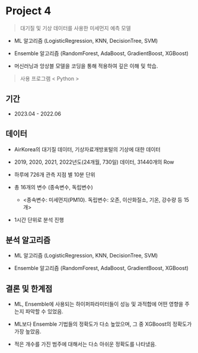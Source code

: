 # Project 4
> 대기질 및 기상 데이터를 사용한 미세먼지 예측 모델
 
* ML 알고리즘 (LogisticRegression, KNN, DecisionTree, SVM)
  
* Ensemble 알고리즘 (RandomForest, AdaBoost, GradientBoost, XGBoost)

* 머신러닝과 앙상블 모델을 코딩을 통해 적용하여 깊은 이해 및 학습.

> 사용 프로그램 < Python >

## 기간

* 2023.04 - 2022.06

## 데이터

* AirKorea의 대기질 데이터, 기상자료개방포털의 기상에 대한 데이터

* 2019, 2020, 2021, 2022년도(24개월, 730일) 데이터, 31440개의 Row

* 하루에 726개 관측 지점 별 10분 단위
  
* 총 16개의 변수 (종속변수, 독립변수)

  - <종속변수: 미세먼지(PM10). 독립변수: 오존, 이산화질소, 기온, 강수량 등 15개>

* 1시간 단위로 분석 진행


## 분석 알고리즘

* ML 알고리즘 (LogisticRegression, KNN, DecisionTree, SVM)
  
* Ensemble 알고리즘 (RandomForest, AdaBoost, GradientBoost, XGBoost)


## 결론 및 한계점

* ML, Ensemble에 사용되는 하이퍼파라미터들이 성능 및 과적합에 어떤 영향을 주는지 파악할 수 있었음. 
* ML보다 Ensemble 기법들의 정확도가 다소 높았으며, 그 중 XGBoost의 정확도가 가장 높았음.

* 적은 개수를 가진 범주에 대해서는 다소 아쉬운 정확도를 나타냈음.
